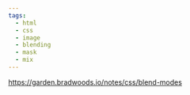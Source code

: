 ```yaml
---
tags:
  - html
  - css
  - image
  - blending
  - mask
  - mix
---
```

https://garden.bradwoods.io/notes/css/blend-modes